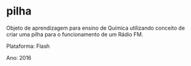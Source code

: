 # pilha
Objeto de aprendizagem para ensino de Química utilizando conceito de criar uma pilha para o funcionamento de um Rádio FM.

Plataforma: Flash

Ano: 2016

